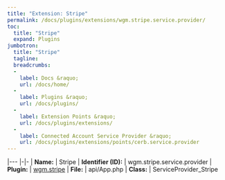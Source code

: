 ```yaml
---
title: "Extension: Stripe"
permalink: /docs/plugins/extensions/wgm.stripe.service.provider/
toc:
  title: "Stripe"
  expand: Plugins
jumbotron:
  title: "Stripe"
  tagline: 
  breadcrumbs:
  -
    label: Docs &raquo;
    url: /docs/home/
  -
    label: Plugins &raquo;
    url: /docs/plugins/
  -
    label: Extension Points &raquo;
    url: /docs/plugins/extensions/
  -
    label: Connected Account Service Provider &raquo;
    url: /docs/plugins/extensions/points/cerb.service.provider
---
```


|---
|-|-
| **Name:** | Stripe
| **Identifier (ID):** | wgm.stripe.service.provider
| **Plugin:** | [wgm.stripe](/docs/plugins/wgm.stripe/)
| **File:** | api/App.php
| **Class:** | ServiceProvider_Stripe

